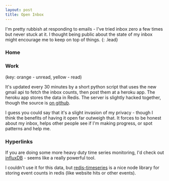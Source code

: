 ```yaml
---
layout: post
title: Open Inbox
---
```


I'm pretty rubbish at responding to emails - I've tried inbox zero a few times but never stuck at it.  I thought being public about the state of my inbox might encourage me to keep on top of things.
{: .lead}

### Home

<div data-cr="email-stats" data-stat="home" class="cr email-stats"></div>

### Work

<div data-cr="email-stats" data-stat="work" class="cr email-stats"></div>

(key: orange - unread, yellow - read)

It's updated every 30 minutes by a short python script that uses the new gmail api to fetch the inbox counts, then post them at a heroku app.  The heroku app stores the data in Redis.  The server is slightly hacked together, though the source is [on github](https://github.com/benfoxall/email-analytics).

I guess you could say that it's a slight invasion of my privacy - though I think the benefits of having it open far outweigh that.  It forces to be honest about my inbox, helps other people see if I'm making progress, or spot patterns and help me.

### Hyperlinks

If you are doing some more heavy duty time series monitoring, I'd check out [influxDB](http://influxdb.com/) - seems like a really powerful tool.

I couldn't use it for this data, but [redis-timeseries](https://www.npmjs.org/package/redis-timeseries) is a nice node library for storing event counts in redis (like website hits or other events).
